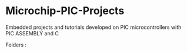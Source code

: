 # Microchip-PIC-Projects
Embedded projects and tutorials developed on PIC microcontrollers with PIC ASSEMBLY and C

Folders :
